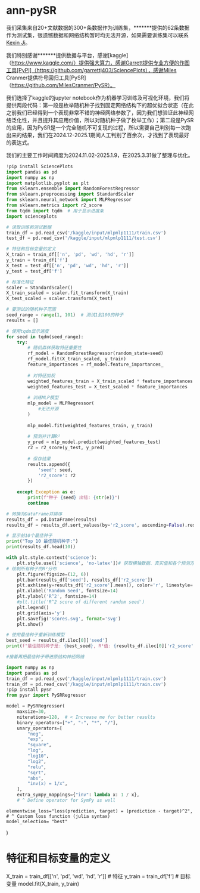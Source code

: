 # ann-pySR

我们采集来自20+文献数据的300+条数据作为训练集，*******提供的62条数据作为测试集，很遗憾数据和网络结构暂时均无法开源，如果需要训练集可以联系[Kexin Ji](zoeinessakl@163.com)。

我们特别感谢*******提供数据与平台，感谢[kaggle]（https://www.kaggle.com/）提供强大算力，感谢Garrett提供专业方便的作图工具[PyPI]（https://github.com/garrettj403/SciencePlots），感谢Miles Cranmer提供符号回归工具[PySR]（https://github.com/MilesCranmer/PySR）。 

我们选择了kaggle的jupyter notebook作为机器学习训练及可视化环境，我们将提供两段代码：第一段是枚举随机种子找到固定网络结构下的超优拟合状态（在此之前我们已经得到一个表现非常不错的神经网络参数了，因为我们想验证此神经网络泛化性，并且提升其应用价值，所以对随机种子做了枚举工作）；第二段是PySR的应用，因为PySR是一个完全随机不可复现的过程，所以需要自己判别每一次跑出来的结果，我们在2024.12-2025.1期间人工判别了百余次，才找到了表现最好的表达式。

我们的主要工作时间跨度为2024.11.02-2025.1.9，在2025.3.31做了整理与优化。



```python
!pip install SciencePlots
import pandas as pd
import numpy as np
import matplotlib.pyplot as plt
from sklearn.ensemble import RandomForestRegressor
from sklearn.preprocessing import StandardScaler
from sklearn.neural_network import MLPRegressor
from sklearn.metrics import r2_score
from tqdm import tqdm  # 用于显示进度条
import scienceplots

# 读取训练和测试数据
train_df = pd.read_csv('/kaggle/input/mlpmlp1111/train.csv')
test_df = pd.read_csv('/kaggle/input/mlpmlp1111/test.csv')

# 特征和目标变量的定义
X_train = train_df[['n', 'pd', 'wd', 'hd', 'r']]
y_train = train_df['f']
X_test = test_df[['n', 'pd', 'wd', 'hd', 'r']]
y_test = test_df['f']

# 标准化特征
scaler = StandardScaler()
X_train_scaled = scaler.fit_transform(X_train)
X_test_scaled = scaler.transform(X_test)

# 要测试的随机种子范围
seed_range = range(1, 101)  # 测试1到100的种子
results = []

# 使用tqdm显示进度
for seed in tqdm(seed_range):
    try:
        # 随机森林获取特征重要性
        rf_model = RandomForestRegressor(random_state=seed)
        rf_model.fit(X_train_scaled, y_train)
        feature_importances = rf_model.feature_importances_
        
        # 对特征加权
        weighted_features_train = X_train_scaled * feature_importances
        weighted_features_test = X_test_scaled * feature_importances
        
        # 训练MLP模型
        mlp_model = MLPRegressor(
            #无法开源
        )
        
        mlp_model.fit(weighted_features_train, y_train)
        
        # 预测并计算R²
        y_pred = mlp_model.predict(weighted_features_test)
        r2 = r2_score(y_test, y_pred)
        
        # 保存结果
        results.append({
            'seed': seed,
            'r2_score': r2
        })
        
    except Exception as e:
        print(f"种子 {seed} 出错: {str(e)}")
        continue

# 转换为DataFrame并排序
results_df = pd.DataFrame(results)
results_df = results_df.sort_values(by='r2_score', ascending=False).reset_index(drop=True)

# 显示前10个最佳种子
print("Top 10 最佳随机种子:")
print(results_df.head(10))

with plt.style.context('science'):
    plt.style.use(['science', 'no-latex'])# 获取横轴数据、真实值和各个预测方法的值
# 绘制所有种子的R²分布
    plt.figure(figsize=(12, 6))
    plt.bar(results_df['seed'], results_df['r2_score'])
    plt.axhline(y=results_df['r2_score'].mean(), color='r', linestyle='--', label=f'Average R^2: {results_df["r2_score"].mean():.4f}')
    plt.xlabel('Random Seed', fontsize=14)
    plt.ylabel('R^2', fontsize=14)
    #plt.title('R^2 score of different random seed')
    plt.legend()
    plt.grid(axis='y')
    plt.savefig('scores.svg', format='svg')
    plt.show()

# 使用最佳种子重新训练模型
best_seed = results_df.iloc[0]['seed']
print(f"最佳随机种子是: {best_seed}, R²值: {results_df.iloc[0]['r2_score']:.6f}")

#接着再把最佳种子带进原结构神经网络
```



```python
import numpy as np 
import pandas as pd 
train_df = pd.read_csv('/kaggle/input/mlpmlp1111/train.csv')
train_df = pd.read_csv('/kaggle/input/mlpmlp1111/train.csv')
!pip install pysr
from pysr import PySRRegressor

model = PySRRegressor(
    maxsize=30,
    niterations=128,  # < Increase me for better results
    binary_operators=["+", "-", "*", "/"],
    unary_operators=[
        "neg",
        "exp",
        "square",
        "log",
        "log10",
        "log2",	
        "relu",
        "sqrt",
        "abs",
        "inv(x) = 1/x",
    ],
    extra_sympy_mappings={"inv": lambda x: 1 / x},
    # ^ Define operator for SymPy as well
```
    elementwise_loss="loss(prediction, target) = (prediction - target)^2",
    # ^ Custom loss function (julia syntax)
    model_selection= "best"
)

# 特征和目标变量的定义
X_train = train_df[['n', 'pd', 'wd', 'hd', 'r']]  # 特征
y_train = train_df['f']  # 目标变量
model.fit(X_train, y_train)
